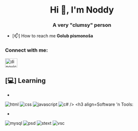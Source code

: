 <h1 align="center">Hi 👋, I'm Noddy</h1>
<h3 align="center">A very "clumsy" person</h3>

- [📫] How to reach me **Golub pismonoša**


<h3 align="left">Connect with me:</h3>
<p align="left">
<a href="https://instagram.com/dinovic_28" target="blank"><img align="center" src="https://raw.githubusercontent.com/rahuldkjain/github-profile-readme-generator/master/src/images/icons/Social/instagram.svg" alt="dinovic_28" height="30" width="40" /></a>
</p>

<h2> [💻] Learning </h2>

-

  <img src = "https://img.shields.io/static/v1?style=for-the-badge&message=HTML5&color=E34F26&logo=HTML5&logoColor=FFFFFF&label=" alt = "html" />
  <img src = "https://img.shields.io/static/v1?style=for-the-badge&message=CSS3&color=1572B6&logo=CSS3&logoColor=FFFFFF&label=" alt = "css" />
  <img src = "https://img.shields.io/static/v1?style=for-the-badge&message=JavaScript&color=222222&logo=JavaScript&logoColor=F7DF1E&label=" alt = "javascript" />
  <img src = "https://img.shields.io/static/v1?style=for-the-badge&message=csharp&color=DAA520&logo=csharp&logoColor=FFFFFF&label=" alt = "c# />


<h3 align="left">Software 'n Tools:</h3>

-

  <img src = "https://img.shields.io/static/v1?style=for-the-badge&message=MySQL&color=003333&logo=MySQL&logoColor=FFFFFF&label" alt = "mysql" />
  <img src = "https://img.shields.io/static/v1?style=for-the-badge&message=PHOTOSHOP&color=737be1&logo=Adobe%20PhotoShop&logoColor=FFFFFF&label" alt = "psd" />
  <img src = "https://img.shields.io/static/v1?style=for-the-badge&message=Sublime%20Text&color=737be1&logo=Sublime%20Text&logoColor=FFFFFF&label" alt = "stext" />
  <img src = "https://img.shields.io/static/v1?style=for-the-badge&message=Visual%20Studio%20Code&color=737be1&logo=Visual%20Studio%20Code&logoColor=FFFFFF&label" alt = "vsc" />

</br></br>
